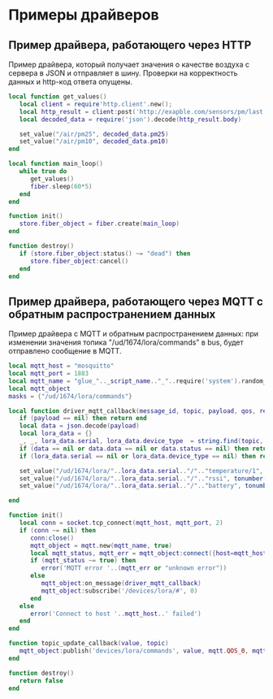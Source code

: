 # Примеры драйверов

## Пример драйвера, работающего через HTTP

Пример драйвера, который получает значения о качестве воздуха с сервера в JSON и отправляет в шину. Проверки на корректность данных и http-код ответа опущены.

```lua
local function get_values()
   local client = require'http.client'.new();
   local http_result = client:post('http://exapble.com/sensors/pm/last.php')
   local decoded_data = require('json').decode(http_result.body)

   set_value("/air/pm25", decoded_data.pm25)
   set_value("/air/pm10", decoded_data.pm10)
end

local function main_loop()
   while true do
      get_values()
      fiber.sleep(60*5)
   end
end

function init()
   store.fiber_object = fiber.create(main_loop)
end

function destroy()
   if (store.fiber_object:status() ~= "dead") then
      store.fiber_object:cancel()
   end
end
```

## Пример драйвера, работающего через MQTT с обратным распространением данных

Пример драйвера c MQTT и обратным распространением данных: при изменении значения топика "/ud/1674/lora/commands" в bus, будет отправлено сообщение в MQTT.

```lua
local mqtt_host = "mosquitto"
local mqtt_port = 1883
local mqtt_name = "glue_".._script_name.."_"..require('system').random_string()
local mqtt_object
masks = {"/ud/1674/lora/commands"}

local function driver_mqtt_callback(message_id, topic, payload, qos, retain)
   if (payload == nil) then return end
   local data = json.decode(payload)
   local lora_data = {}
   _, _, lora_data.serial, lora_data.device_type  = string.find(topic, "devices/lora/(.+)/(.+)")
   if (data == nil or data.data == nil or data.status == nil) then return end
   if (lora_data.serial == nil or lora_data.device_type == nil) then return end

   set_value("/ud/1674/lora/"..lora_data.serial.."/".."temperature/1", tonumber(data.data.s1))
   set_value("/ud/1674/lora/"..lora_data.serial.."/".."rssi", tonumber(data.status.rssi))
   set_value("/ud/1674/lora/"..lora_data.serial.."/".."battery", tonumber(data.status.battery))

end

function init()
   local conn = socket.tcp_connect(mqtt_host, mqtt_port, 2)
   if (conn ~= nil) then
      conn:close()
      mqtt_object = mqtt.new(mqtt_name, true)
      local mqtt_status, mqtt_err = mqtt_object:connect({host=mqtt_host, port=mqtt_port})
      if (mqtt_status ~= true) then
         error('MQTT error '..(mqtt_err or "unknown error"))
      else
         mqtt_object:on_message(driver_mqtt_callback)
         mqtt_object:subscribe('/devices/lora/#', 0)
      end
   else
      error('Connect to host '..mqtt_host..' failed')
   end
end

function topic_update_callback(value, topic)
   mqtt_object:publish('devices/lora/commands', value, mqtt.QOS_0, mqtt.RETAIN)
end

function destroy()
   return false
end
```
